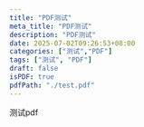 ```yaml
---
title: "PDF测试"
meta_title: "PDF测试"
description: "PDF测试"
date: 2025-07-02T09:26:53+08:00
categories: ["测试","PDF"]
tags: ["测试", "PDF"]
draft: false
isPDF: true
pdfPath: "./test.pdf"
---
```


测试pdf
